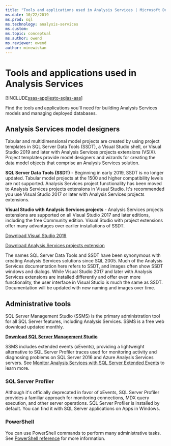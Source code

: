 ```yaml
---
title: "Tools and applications used in Analysis Services | Microsoft Docs"
ms.date: 10/22/2019
ms.prod: sql
ms.technology: analysis-services
ms.custom:
ms.topic: conceptual
ms.author: owend
ms.reviewer: owend
author: minewiskan
---
```

# Tools and applications used in Analysis Services

[!INCLUDE[ssas-appliesto-sqlas-aas](../includes/ssas-appliesto-sqlas-aas.md)]

  Find the tools and applications you'll need for building Analysis Services models and managing deployed databases.  

## Analysis Services model designers  

Tabular and multidimensional model projects are created by using project templates in SQL Server Data Tools (SSDT), a Visual Studio shell, or Visual Studio 2019 and later with Analysis Services projects extensions (VSIX). Project templates provide model designers and wizards for creating the data model objects that comprise an Analysis Services solution. 

**SQL Server Data Tools (SSDT)** - Beginning in early 2019, SSDT is no longer updated. Tabular model projects at the 1500 and higher compatibility levels are not supported. Analysis Services project functionality has been moved to Analysis Services projects extensions in Visual Studio. It's recommended you use Visual Studio 2017 or later with Analysis Services projects extensions.

**Visual Studio with Analysis Services projects** - Analysis Services projects extensions are supported on all Visual Studio 2017 and later editions, including the free Community edition. Visual Studio with project extensions offer many advantages over earlier installations of SSDT. 

[Download Visual Studio 2019](https://visualstudio.microsoft.com/downloads/)

[Download Analysis Services projects extension](https://marketplace.visualstudio.com/items?itemName=ProBITools.MicrosoftAnalysisServicesModelingProjects)

The names SQL Server Data Tools and SSDT have been synonymous with creating Analysis Services solutions since SQL 2005. Much of the Analysis Services documentation here refers to SSDT, and images often show SSDT windows and dialogs. While Visual Studio 2017 and later with Analysis Services extensions are installed differently and offer even more functionality, the user interface in Visual Studio is much the same as SSDT. Documentation will be updated with new naming and images over time.

## Administrative tools  
  
 SQL Server Management Studio (SSMS) is the primary administration tool for all SQL Server features, including Analysis Services. SSMS is a free web download updated monthly. 
  
**[Download SQL Server Management Studio](https://docs.microsoft.com/sql/ssms/download-sql-server-management-studio-ssms)** 
  
 SSMS includes extended events (xEvents), providing a lightweight alternative to SQL Server Profiler traces used for monitoring activity and diagnosing problems on SQL Server 2016 and Azure Analysis Services servers. See [Monitor Analysis Services with SQL Server Extended Events](../analysis-services/instances/monitor-analysis-services-with-sql-server-extended-events.md) to learn more.  
  
### SQL Server Profiler 

 Although it's officially deprecated in favor of xEvents, SQL Server Profiler provides a familiar approach for monitoring connections, MDX query execution, and other server operations. SQL Server Profiler is installed by default. You can find it with SQL Server applications on Apps in Windows.  
  
### PowerShell

 You can use PowerShell commands to perform many administrative tasks. See [PowerShell reference](../analysis-services/powershell/analysis-services-powershell-reference.md) for more information.
 
  
